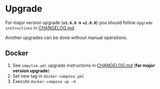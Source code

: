 # Upgrade

For major version upgrade (**`v1.6.0` -> `v2.0.0`**) you should follow `Upgrade instructions` in [CHANGELOG.md](https://github.com/DiTsi/impulse/blob/main/CHANGELOG.md).

Another upgrades can be done without manual operations.

<!-- ### Python -->

## Docker

1. See `impulse.yml` upgrade instructions in [CHANGELOG.md](https://github.com/DiTsi/impulse/blob/main/CHANGELOG.md) (**for major version upgrade**) 
2. Set new tag in `docker-compose.yml`
3. Execute `docker-compose up -d`

<!-- ## Downgrade

Minor version downgrade can break functionality because some of them can contain incident objects updates. 

### Docker -->


